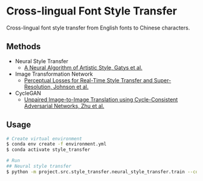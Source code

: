 # Cross-lingual Font Style Transfer

Cross-lingual font style transfer from English fonts to Chinese characters.

## Methods

- Neural Style Transfer
    - [A Neural Algorithm of Artistic Style, Gatys et al.](https://arxiv.org/pdf/1508.06576v2.pdf)
- Image Transformation Network
    - [Perceptual Losses for Real-Time Style Transfer and Super-Resolution, Johnson et al.](https://arxiv.org/pdf/1603.08155.pdf)
- CycleGAN
    - [Unpaired Image-to-Image Translation using Cycle-Consistent Adversarial Networks, Zhu et al.](https://arxiv.org/pdf/1703.10593.pdf)

## Usage 

```bash
# Create virtual environment
$ conda env create -f environment.yml
$ conda activate style_transfer

# Run
## Neural style transfer
$ python -m project.src.style_transfer.neural_style_transfer.train --content PATH_TO_CONTENT_IMAGE --style PATH_TO_STYLE_IMAGE --output PATH_TO_OUTPUT_IMAGE --imsize IMAGE_SIZE --epochs EPOCHS --log-epochs LOG_EPOCHS
```
